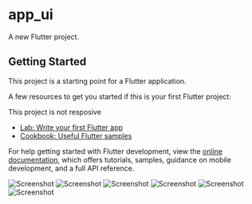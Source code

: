 # app_ui

A new Flutter project.

## Getting Started

This project is a starting point for a Flutter application.

A few resources to get you started if this is your first Flutter project:

This project is not resposive

- [Lab: Write your first Flutter app](https://docs.flutter.dev/get-started/codelab)
- [Cookbook: Useful Flutter samples](https://docs.flutter.dev/cookbook)

For help getting started with Flutter development, view the
[online documentation](https://docs.flutter.dev/), which offers tutorials,
samples, guidance on mobile development, and a full API reference.

![Screenshot](./ScreenShot/Screenshot%20(113).png)
![Screenshot](./ScreenShot/Screenshot%20(114).png)
![Screenshot](./ScreenShot/Screenshot%20(115).png)
![Screenshot](./ScreenShot/Screenshot%20(116).png)
![Screenshot](./ScreenShot/Screenshot%20(117).png)
![Screenshot](./ScreenShot/Screenshot%20(118).png)
